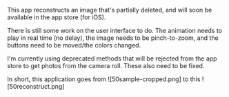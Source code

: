 

This app reconstructs an image that's partially deleted, and will soon be
available in the app store (for iOS).

There is still some work on the user interface to do. The animation needs to
play in real time (no delay), the image needs to be pinch-to-zoom, and the
buttons need to be moved/the colors changed. 

I'm currently using deprecated methods that will be rejected from the app store
to get photos from the camera roll. These also need to be fixed.

In short, this application goes from ![50sample-cropped.png] to this
![50reconstruct.png]



